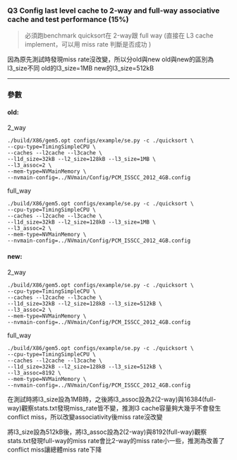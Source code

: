 ### Q3 Config last level cache to 2-way and full-way associative cache and test performance (15%) 
> 必須跑benchmark quicksort在 2-way跟 full way (直接在 L3 cache implement，可以用 miss rate 判斷是否成功 )

因為原先測試時發現miss rate沒改變，所以分old與new
old與new的區別為l3_size不同
old的l3_size=1MB
new的l3_size=512kB


---
### 參數
#### old:
2_way
```
./build/X86/gem5.opt configs/example/se.py -c ./quicksort \
--cpu-type=TimingSimpleCPU \
--caches --l2cache --l3cache \
--l1d_size=32kB --l2_size=128kB --l3_size=1MB \
--l3_assoc=2 \
--mem-type=NVMainMemory \
--nvmain-config=../NVmain/Config/PCM_ISSCC_2012_4GB.config
```

full_way
```
./build/X86/gem5.opt configs/example/se.py -c ./quicksort \
--cpu-type=TimingSimpleCPU \
--caches --l2cache --l3cache \
--l1d_size=32kB --l2_size=128kB --l3_size=1MB \
--l3_assoc=2 \
--mem-type=NVMainMemory \
--nvmain-config=../NVmain/Config/PCM_ISSCC_2012_4GB.config
```


#### new:
2_way
```
./build/X86/gem5.opt configs/example/se.py -c ./quicksort \
--cpu-type=TimingSimpleCPU \
--caches --l2cache --l3cache \
--l1d_size=32kB --l2_size=128kB --l3_size=512kB \
--l3_assoc=2 \
--mem-type=NVMainMemory \
--nvmain-config=../NVmain/Config/PCM_ISSCC_2012_4GB.config
```
full_way
```
./build/X86/gem5.opt configs/example/se.py -c ./quicksort \
--cpu-type=TimingSimpleCPU \
--caches --l2cache --l3cache \
--l1d_size=32kB --l2_size=128kB --l3_size=512kB \
--l3_assoc=8192 \
--mem-type=NVMainMemory \
--nvmain-config=../NVmain/Config/PCM_ISSCC_2012_4GB.config
```


在測試時將l3_size設為1MB時，之後將l3_assoc設為2(2-way)與16384(full-way)觀察stats.txt發現miss_rate皆不變，推測l3 cache容量夠大幾乎不會發生conflict miss，所以改變associativity後miss rate沒改變

將l3_size設為512kB後，將l3_assoc設為2(2-way)與8192(full-way)觀察stats.txt發現full-way的miss rate會比2-way的miss rate小一些，推測為改善了conflict miss讓總體miss rate下降

